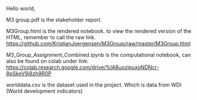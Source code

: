 Hello world,

M3 group.pdf is the stakeholder report. 

M3Group.html is the rendered notebook.
to view the rendered version of the HTML, remember to call the raw link. https://github.com/KristianJoergensen/M3Group/raw/master/M3Group.html

M3_Group_Assignment_Combined.ipynb is the computational notebook, can also be found on colab under link:
https://colab.research.google.com/drive/1UA8uozjpuxoNDNcr-8pSkeV9i8zh9R0P

worlddata.csv is the dataset used in the project. Which is data from WDI (World development indicators)

